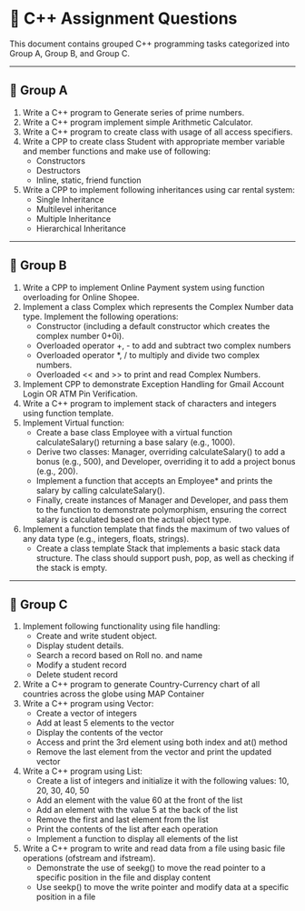 # 📘 C++ Assignment Questions

This document contains grouped C++ programming tasks categorized into Group A, Group B, and Group C.

---

## 🧮 Group A

1. Write a C++ program to Generate series of prime numbers.  
2. Write a C++ program implement simple Arithmetic Calculator.  
3. Write a C++ program to create class with usage of all access specifiers.  
4. Write a CPP to create class Student with appropriate member variable and member functions and make use of following:  
   - Constructors  
   - Destructors  
   - Inline, static, friend function  
5. Write a CPP to implement following inheritances using car rental system:  
   - Single Inheritance  
   - Multilevel inheritance  
   - Multiple Inheritance  
   - Hierarchical Inheritance  

---

## 🧠 Group B

1. Write a CPP to implement Online Payment system using function overloading for Online Shopee.  
2. Implement a class Complex which represents the Complex Number data type. Implement the following operations:  
   - Constructor (including a default constructor which creates the complex number 0+0i).  
   - Overloaded operator +, - to add and subtract two complex numbers  
   - Overloaded operator *, / to multiply and divide two complex numbers.  
   - Overloaded << and >> to print and read Complex Numbers.  
3. Implement CPP to demonstrate Exception Handling for Gmail Account Login OR ATM Pin Verification.  
4. Write a C++ program to implement stack of characters and integers using function template.  
5. Implement Virtual function:  
   - Create a base class Employee with a virtual function calculateSalary() returning a base salary (e.g., 1000).  
   - Derive two classes: Manager, overriding calculateSalary() to add a bonus (e.g., 500), and Developer, overriding it to add a project bonus (e.g., 200).  
   - Implement a function that accepts an Employee* and prints the salary by calling calculateSalary().  
   - Finally, create instances of Manager and Developer, and pass them to the function to demonstrate polymorphism, ensuring the correct salary is calculated based on the actual object type.  
6. Implement a function template that finds the maximum of two values of any data type (e.g., integers, floats, strings).  
   - Create a class template Stack that implements a basic stack data structure. The class should support push, pop, as well as checking if the stack is empty.  

---

## 📂 Group C

1. Implement following functionality using file handling:  
   - Create and write student object.  
   - Display student details.  
   - Search a record based on Roll no. and name  
   - Modify a student record  
   - Delete student record  
2. Write a C++ program to generate Country-Currency chart of all countries across the globe using MAP Container  
3. Write a C++ program using Vector:  
   - Create a vector of integers  
   - Add at least 5 elements to the vector  
   - Display the contents of the vector  
   - Access and print the 3rd element using both index and at() method  
   - Remove the last element from the vector and print the updated vector  
4. Write a C++ program using List:  
   - Create a list of integers and initialize it with the following values: 10, 20, 30, 40, 50  
   - Add an element with the value 60 at the front of the list  
   - Add an element with the value 5 at the back of the list  
   - Remove the first and last element from the list  
   - Print the contents of the list after each operation  
   - Implement a function to display all elements of the list  
5. Write a C++ program to write and read data from a file using basic file operations (ofstream and ifstream).  
   - Demonstrate the use of seekg() to move the read pointer to a specific position in the file and display content  
   - Use seekp() to move the write pointer and modify data at a specific position in a file  
